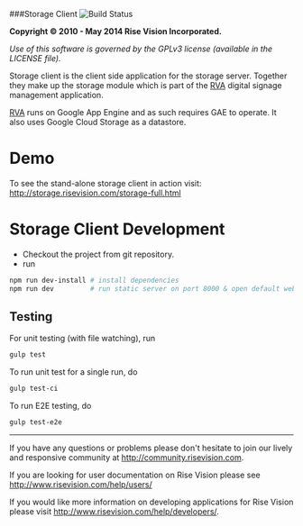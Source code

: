 ###Storage Client  ![Build Status](http://devtools1.risevision.com:8080/job/Storage-Client-BranchPush/badge/icon)

**Copyright © 2010 - May 2014 Rise Vision Incorporated.**

*Use of this software is governed by the GPLv3 license (available in the LICENSE file).*

Storage client is the client side application for the storage server.  Together they make up the storage module which is part of the [RVA](http://rva.risevision.com) digital signage management application.  


[RVA](http://rva.risevision.com) runs on Google App Engine and as such requires GAE to operate. It also uses Google Cloud Storage as a datastore.

Demo
====
To see the stand-alone storage client in action visit:
http://storage.risevision.com/storage-full.html

Storage Client Development
====================

* Checkout the project from git repository.
* run
```bash
npm run dev-install # install dependencies
npm run dev         # run static server on port 8000 & open default web browser
```

Testing
----

For unit testing (with file watching), run

```bash
gulp test
```

To run unit test for a single run, do
```bash
gulp test-ci
```

To run E2E testing, do
```bash
gulp test-e2e
```

-----------
If you have any questions or problems please don't hesitate to join our lively and responsive community at http://community.risevision.com.

If you are looking for user documentation on Rise Vision please see http://www.risevision.com/help/users/

If you would like more information on developing applications for Rise Vision please visit http://www.risevision.com/help/developers/. 
